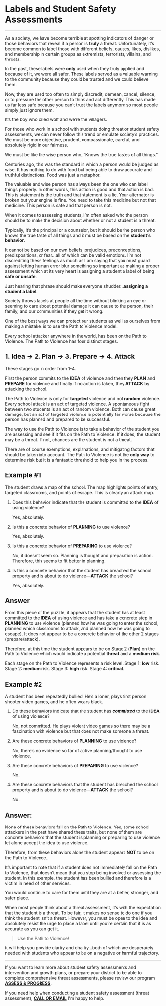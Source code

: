 # Labels and Student Safety Assessments

---

As a society, we have become terrible at spotting indicators of danger or those behaviors that reveal if a person is **truly** a threat. Unfortunately, it’s become common to label those with different beliefs, causes, likes, dislikes, and membership in certain groups as extremists, terrorists, villains, and threats.

In the past, these labels were **only** used when they truly applied and because of it, we were all safer. These labels served as a valuable warning to the community because they could be trusted and we could believe them.

Now, they are used too often to simply discredit, demean, cancel, silence, or to pressure the other person to think and act differently. This has made us far less safe because you can’t trust the labels anymore so most people simply just ignore them.

It’s the boy who cried wolf and we’re the villagers.

For those who work in a school with students doing threat or student safety assessments, we can never follow this trend or emulate society’s practices. We must be more objective, prudent, compassionate, careful, and absolutely rigid in our fairness.

We must be like the wise person who, “Knows the true tastes of all things.”

Centuries ago, this was the standard in which a person would be judged as wise. It has nothing to do with food but being able to draw accurate and truthful distinctions. Food was just a metaphor.

The valuable and wise person has always been the one who can label things properly. In other words, this action is good and that action is bad. This is statement is the truth and that statement is a lie. Your alternator is broken but your engine is fine. You need to take this medicine but not that medicine. This person is safe and that person is not.

When it comes to assessing students, I’m often asked who the person should be to make the decision about whether or not a student is a threat.

Typically, it’s the principal or a counselor, but it should be the person who knows the true taste of all things and it must be based on the **student’s behavior**.

It cannot be based on our own beliefs, prejudices, preconceptions, predispositions, or fear…all of which can be valid emotions. I’m not discrediting these feelings as much as I am saying that you must guard against letting human error blur something so important as making a proper assessment which at its very heart is assigning a student a label of being **safe or unsafe**.

Just hearing that phrase should make everyone shudder…**assigning a student a label**.

Society throws labels at people all the time without blinking an eye or seeming to care about potential damage it can cause to the person, their family, and our communities if they get it wrong.

One of the best ways we can protect our students as well as ourselves from making a mistake, is to use the Path to Violence model.

Every school attacker anywhere in the world, has been on the Path to Violence. The Path to Violence has four distinct stages.

## 1. Idea -> 2. Plan -> 3. Prepare -> 4. Attack

These stages go in order from 1-4.

First the person commits to the **IDEA** of violence and then they **PLAN** and **PREPARE** for violence and finally if no action is taken, they **ATTACK** by attacking the school.

The Path to Violence is only for **targeted** violence and not **random** violence. Every school attack is an act of targeted violence. A spontaneous fight between two students is an act of random violence. Both can cause great damage, but an act of targeted violence is potentially far worse because the person has planned and prepared to be successful.

The way to use the Path to Violence is to take a behavior of the student you are assessing and see if it fits on the Path to Violence. If it does, the student may be a threat. If not, chances are the student is not a threat.

There are of course exemptions, explanations, and mitigating factors that should be taken into account. The Path to Violence is not the **only way** to determine risk but it is a fantastic threshold to help you in the process.

## Example #1

The student draws a map of the school. The map highlights points of entry, targeted classrooms, and points of escape. This is clearly an attack map.

1. Does this behavior indicate that the student is committed to the **IDEA** of using violence?

    Yes, absolutely.

2. Is this a concrete behavior of **PLANNING** to use violence?

    Yes, absolutely.

3. Is this a concrete behavior of **PREPARING** to use violence?

    No, it doesn’t seem so. Planning is thought and preparation is action. Therefore, this seems to fit better in planning.

4. Is this a concrete behavior that the student has breached the school property and is about to do violence—**ATTACK** the school?

    Yes, absolutely.

## Answer

From this piece of the puzzle, it appears that the student has at least committed to the **IDEA** of using violence and has take a concrete step in **PLANNING** to use violence (planned how he was going to enter the school, planned which classrooms to attack, and planned how he was going to escape). It does not appear to be a concrete behavior of the other 2 stages (prepare/attack).

Therefore, at this time the student appears to be on Stage 2 (**Plan**) on the Path to Violence which would indicate a potential **threat** and a **medium risk**.

Each stage on the Path to Violence represents a risk level.
Stage 1: **low** risk.
Stage 2: **medium** risk.
Stage 3: **high** risk.
Stage 4: **critical**.

## Example #2

A student has been repeatedly bullied. He’s a loner, plays first person shooter video games, and he often wears black.

1. Do these behaviors indicate that the student has ***committed*** to the **IDEA** of using violence?

    No, not committed. He plays violent video games so there may be a fascination with violence but that does not make someone a threat.

2. Are these concrete behaviors of **PLANNING** to use violence?

    No, there’s no evidence so far of active planning/thought to use violence.

3. Are these concrete behaviors of **PREPARING** to use violence?

    No.

4. Are these concrete behaviors that the student has breached the school property and is about to do violence—**ATTACK** the school?

    No.

## Answer:

None of these behaviors fall on the Path to Violence. Yes, some school attackers in the past have shared these traits, but none of them are concrete behaviors that the student is planning or preparing to use violence let alone accept the idea to use violence.

Therefore, from these behaviors alone the student appears **NOT** to be on the Path to Violence..

It’s important to note that if a student does not immediately fall on the Path to Violence, that doesn’t mean that you stop being involved or assessing the student. In this example, the student has been bullied and therefore is a victim in need of other services.

You would continue to care for them until they are at a better, stronger, and safer place.

When most people think about a threat assessment, it’s with the expectation that the student is a threat. To be fair, it makes no sense to do one if you think the student isn’t a threat. However, you must be open to the idea and absolutely resist the urge to place a label until you’re certain that it is as accurate as you can get it.

> Use the Path to Violence!

It will help you provide clarity and charity…both of which are desperately needed with students who appear to be on a negative or harmful trajectory.

---

If you want to learn more about student safety assessments and intervention and growth plans, or prepare your district to be able to complete comprehensive threat assessments, please review our program **[ASSESS & PROGRESS](https://donshomette.com/assess-and-progress-student-threat-assessments-revolutionized.html)**.

If you need help when conducting a student safety assessment (threat assessment), __[CALL OR EMAIL](mailto:don@donshomette.com)__  I'm happy to help.

